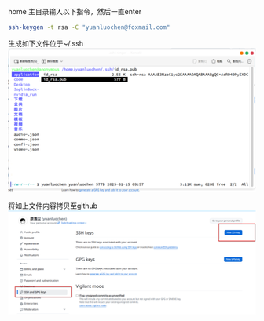 home 主目录输入以下指令，然后一直enter
```bash
ssh-keygen -t rsa -C "yuanluochen@foxmail.com"
```

生成如下文件位于~/.ssh
![](../../../resources/Pasted%20image%2020250115100417.png)

将如上文件内容拷贝至github
![](../../../resources/Pasted%20image%2020250115100233.png)

